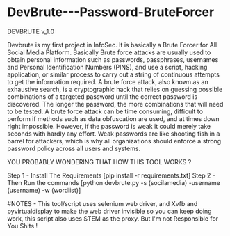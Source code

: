 # DevBrute---Password-BruteForcer

DEVBRUTE 
         v_1.0

Devbrute is my first project in InfoSec. It is basically a Brute Forcer for All Social Media Platform. Basically Brute force attacks are usually used to obtain personal information such as passwords, passphrases, usernames and Personal Identification Numbers (PINS), and use a script, hacking application, or similar process to carry out a string of continuous attempts to get the information required. A brute force attack, also known as an exhaustive search, is a cryptographic hack that relies on guessing possible combinations of a targeted password until the correct password is discovered. The longer the password, the more combinations that will need to be tested. A brute force attack can be time consuming, difficult to perform if methods such as data obfuscation are used, and at times down right impossible. However, if the password is weak it could merely take seconds with hardly any effort. Weak passwords are like shooting fish in a barrel for attackers, which is why all organizations should enforce a strong password policy across all users and systems.

YOU PROBABLY WONDERING THAT HOW THIS TOOL WORKS ?

Step 1 - Install The Requirements [pip install -r requirements.txt]
Step 2 - Then Run the commands [python devbrute.py -s (socilamedia) -username (username) -w (wordlist)]
         

#NOTES - This tool/script uses selenium web driver, and Xvfb and pyvirtualdisplay to make the web driver invisible so you can keep doing work, this script also uses STEM as the proxy. But I'm not Responsible for You Shits !
